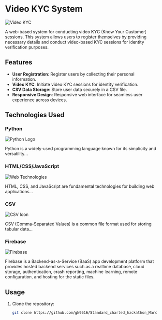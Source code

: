 # Video KYC System

![Video KYC](https://t4.ftcdn.net/jpg/05/28/03/93/360_F_528039398_6mdZc3rRfE2mHE1mndxp98e20Jbkub98.jpg)

A web-based system for conducting video KYC (Know Your Customer) sessions. This system allows users to register themselves by providing necessary details and conduct video-based KYC sessions for identity verification purposes.

## Features

- **User Registration**: Register users by collecting their personal information.
- **Video KYC**: Initiate video KYC sessions for identity verification.
- **CSV Data Storage**: Store user data securely in a CSV file.
- **Responsive Design**: Responsive web interface for seamless user experience across devices.

## Technologies Used

### Python

![Python Logo](https://skillicons.dev/icons?i=py)

Python is a widely-used programming language known for its simplicity and versatility...

### HTML/CSS/JavaScript

![Web Technologies](https://skillicons.dev/icons?i=html,css,js)

HTML, CSS, and JavaScript are fundamental technologies for building web applications...

### CSV

![CSV Icon](https://encrypted-tbn0.gstatic.com/images?q=tbn:ANd9GcS2mg1BJ2p_OwGkjxP41GGB55tmaQWz517ZovxLt5SwP3Gcuj1lL6StG09nu_m2TvMEKuU&usqp=CAU)

CSV (Comma-Separated Values) is a common file format used for storing tabular data...

### Firebase

![Firebase](https://skillicons.dev/icons?i=firebase)

Firebase is a Backend-as-a-Service (BaaS) app development platform that provides hosted backend services such as a realtime database, cloud storage, authentication, crash reporting, machine learning, remote configuration, and hosting for the static files.

## Usage

1. Clone the repository:
   ```bash
   git clone https://github.com/gk9516/Standard_charted_hackathon_March_2024
